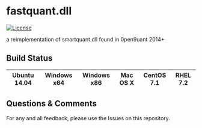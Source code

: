 # fastquant.dll
[![License](https://img.shields.io/badge/license-Apache_2-blue.svg)](https://github.com/fastquant/fastquant.dll/blob/master/LICENSE)

a reimplementation of smartquant.dll found in 0pen9uant 2014+

## Build Status
|Ubuntu 14.04 |Windows x64 |Windows x86 |Mac OS X |CentOS 7.1 |RHEL 7.2 |
|:------:|:------:|:------:|:------:|:------:|:------:|

## Questions & Comments
For any and all feedback, please use the Issues on this repository.